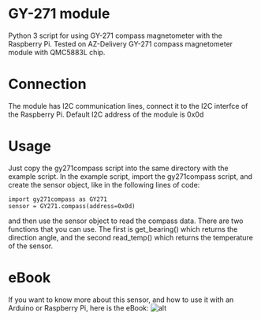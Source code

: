 # GY-271 module

Python 3 script for using GY-271 compass magnetometer with the Raspberry Pi. Tested on AZ-Delivery GY-271 compass magnetometer module with QMC5883L chip.

# Connection
The module has I2C communication lines, connect it to the I2C interfce of the Raspberry Pi. Default I2C address of the module is 0x0d

# Usage
Just copy the gy271compass script into the same directory with the example script. In the example script, import the gy271compass script, and create the sensor object, like in the following lines of code:   
```
import gy271compass as GY271
sensor = GY271.compass(address=0x0d)
```
and then use the sensor object to read the compass data. There are two functions that you can use. The first is get_bearing() which returns the direction angle, and the second read_temp() which returns the temperature of the sensor.

# eBook
If you want to know more about this sensor, and how to use it with an Arduino or Raspberry Pi, here is the eBook:
![alt](link)